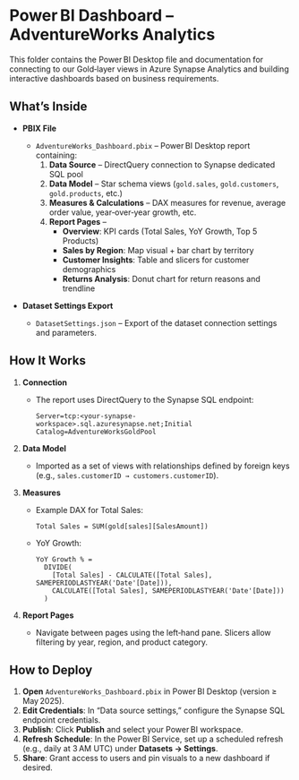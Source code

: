 # Power BI Dashboard – AdventureWorks Analytics

This folder contains the Power BI Desktop file and documentation for connecting to our Gold‑layer views in Azure Synapse Analytics and building interactive dashboards based on business requirements.

## What’s Inside

- **PBIX File**
  - `AdventureWorks_Dashboard.pbix` – Power BI Desktop report containing:
    1. **Data Source** – DirectQuery connection to Synapse dedicated SQL pool  
    2. **Data Model** – Star schema views (`gold.sales`, `gold.customers`, `gold.products`, etc.)  
    3. **Measures & Calculations** – DAX measures for revenue, average order value, year‑over‑year growth, etc.  
    4. **Report Pages** –  
       - **Overview**: KPI cards (Total Sales, YoY Growth, Top 5 Products)  
       - **Sales by Region**: Map visual + bar chart by territory  
       - **Customer Insights**: Table and slicers for customer demographics  
       - **Returns Analysis**: Donut chart for return reasons and trendline  

- **Dataset Settings Export**
  - `DatasetSettings.json` – Export of the dataset connection settings and parameters.

## How It Works

1. **Connection**  
   - The report uses DirectQuery to the Synapse SQL endpoint:  
     ```
     Server=tcp:<your-synapse-workspace>.sql.azuresynapse.net;Initial Catalog=AdventureWorksGoldPool
     ```

2. **Data Model**  
   - Imported as a set of views with relationships defined by foreign keys (e.g., `sales.customerID → customers.customerID`).

3. **Measures**  
   - Example DAX for Total Sales:
     ```DAX
     Total Sales = SUM(gold[sales][SalesAmount])
     ```
   - YoY Growth:
     ```DAX
     YoY Growth % = 
       DIVIDE(
         [Total Sales] - CALCULATE([Total Sales], SAMEPERIODLASTYEAR('Date'[Date])),
         CALCULATE([Total Sales], SAMEPERIODLASTYEAR('Date'[Date]))
       )
     ```

4. **Report Pages**  
   - Navigate between pages using the left‑hand pane. Slicers allow filtering by year, region, and product category.

## How to Deploy

1. **Open** `AdventureWorks_Dashboard.pbix` in Power BI Desktop (version ≥ May 2025).  
2. **Edit Credentials**: In “Data source settings,” configure the Synapse SQL endpoint credentials.  
3. **Publish**: Click **Publish** and select your Power BI workspace.  
4. **Refresh Schedule**: In the Power BI Service, set up a scheduled refresh (e.g., daily at 3 AM UTC) under **Datasets → Settings**.  
5. **Share**: Grant access to users and pin visuals to a new dashboard if desired.


